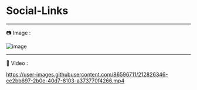 # Social-Links

<hr>

📷 Image :

![image](https://user-images.githubusercontent.com/86596711/212826413-3328c3ec-6fb5-404d-806e-b3b1e4d78765.png)

<hr>

🎥 Video :

https://user-images.githubusercontent.com/86596711/212826346-ce2bb697-2b0e-40d7-8103-a373770f4266.mp4

